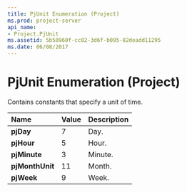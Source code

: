```yaml
---
title: PjUnit Enumeration (Project)
ms.prod: project-server
api_name:
- Project.PjUnit
ms.assetid: 5b50960f-cc02-3d6f-b095-82deadd11295
ms.date: 06/08/2017
---
```



# PjUnit Enumeration (Project)

Contains constants that specify a unit of time.



|**Name**|**Value**|**Description**|
|:-----|:-----|:-----|
|**pjDay**|7|Day.|
|**pjHour**|5|Hour.|
|**pjMinute**|3|Minute.|
|**pjMonthUnit**|11|Month.|
|**pjWeek**|9|Week.|

